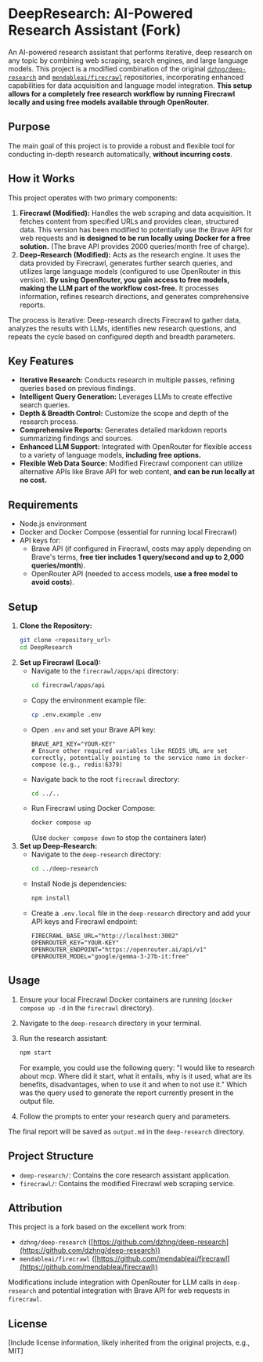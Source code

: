 # DeepResearch: AI-Powered Research Assistant (Fork)

An AI-powered research assistant that performs iterative, deep research on any topic by combining web scraping, search engines, and large language models. This project is a modified combination of the original [`dzhng/deep-research`](https://github.com/dzhng/deep-research) and [`mendableai/firecrawl`](https://github.com/mendableai/firecrawl) repositories, incorporating enhanced capabilities for data acquisition and language model integration. **This setup allows for a completely free research workflow by running Firecrawl locally and using free models available through OpenRouter.**

## Purpose

The main goal of this project is to provide a robust and flexible tool for conducting in-depth research automatically, **without incurring costs**.

## How it Works

This project operates with two primary components:

1.  **Firecrawl (Modified):** Handles the web scraping and data acquisition. It fetches content from specified URLs and provides clean, structured data. This version has been modified to potentially use the Brave API for web requests and **is designed to be run locally using Docker for a free solution.** (The brave API provides 2000 queries/month free of charge).
2.  **Deep-Research (Modified):** Acts as the research engine. It uses the data provided by Firecrawl, generates further search queries, and utilizes large language models (configured to use OpenRouter in this version). **By using OpenRouter, you gain access to free models, making the LLM part of the workflow cost-free.** It processes information, refines research directions, and generates comprehensive reports.

The process is iterative: Deep-research directs Firecrawl to gather data, analyzes the results with LLMs, identifies new research questions, and repeats the cycle based on configured depth and breadth parameters.

## Key Features

*   **Iterative Research:** Conducts research in multiple passes, refining queries based on previous findings.
*   **Intelligent Query Generation:** Leverages LLMs to create effective search queries.
*   **Depth & Breadth Control:** Customize the scope and depth of the research process.
*   **Comprehensive Reports:** Generates detailed markdown reports summarizing findings and sources.
*   **Enhanced LLM Support:** Integrated with OpenRouter for flexible access to a variety of language models, **including free options.**
*   **Flexible Web Data Source:** Modified Firecrawl component can utilize alternative APIs like Brave API for web content, **and can be run locally at no cost.**

## Requirements

*   Node.js environment
*   Docker and Docker Compose (essential for running local Firecrawl)
*   API keys for:
    *   Brave API (if configured in Firecrawl, costs may apply depending on Brave's terms, **free tier includes 1 query/second and up to 2,000 queries/month**).
    *   OpenRouter API (needed to access models, **use a free model to avoid costs**).

## Setup

1.  **Clone the Repository:**
    ```bash
    git clone <repository_url>
    cd DeepResearch
    ```
2.  **Set up Firecrawl (Local):**
    *   Navigate to the `firecrawl/apps/api` directory:
        ```bash
        cd firecrawl/apps/api
        ```
    *   Copy the environment example file:
        ```bash
        cp .env.example .env
        ```
    *   Open `.env` and set your Brave API key:
        ```dotenv
        BRAVE_API_KEY="YOUR-KEY"
        # Ensure other required variables like REDIS_URL are set correctly, potentially pointing to the service name in docker-compose (e.g., redis:6379)
        ```
    *   Navigate back to the root `firecrawl` directory:
        ```bash
        cd ../..
        ```
    *   Run Firecrawl using Docker Compose:
        ```bash
        docker compose up 
        ```
        (Use `docker compose down` to stop the containers later)
3.  **Set up Deep-Research:**
    *   Navigate to the `deep-research` directory:
        ```bash
        cd ../deep-research
        ```
    *   Install Node.js dependencies:
        ```bash
        npm install
        ```
    *   Create a `.env.local` file in the `deep-research` directory and add your API keys and Firecrawl endpoint:
        ```dotenv
        FIRECRAWL_BASE_URL="http://localhost:3002"
        OPENROUTER_KEY="YOUR-KEY"
        OPENROUTER_ENDPOINT="https://openrouter.ai/api/v1"
        OPENROUTER_MODEL="google/gemma-3-27b-it:free"
        ```

## Usage

1.  Ensure your local Firecrawl Docker containers are running (`docker compose up -d` in the `firecrawl` directory).
2.  Navigate to the `deep-research` directory in your terminal.
3.  Run the research assistant:
    ```bash
    npm start
    ```

    For example, you could use the following query:
    "I would like to research about mcp. Where did it start, what it entails, why is it used, what are its benefits, disadvantages, when to use it and when to not use it." Which was the query used to generate the report currently present in the output file.

4.  Follow the prompts to enter your research query and parameters.

The final report will be saved as `output.md` in the `deep-research` directory.

## Project Structure

*   `deep-research/`: Contains the core research assistant application.
*   `firecrawl/`: Contains the modified Firecrawl web scraping service.

## Attribution

This project is a fork based on the excellent work from:

*   `dzhng/deep-research` ([https://github.com/dzhng/deep-research](https://github.com/dzhng/deep-research))
*   `mendableai/firecrawl` ([https://github.com/mendableai/firecrawl](https://github.com/mendableai/firecrawl))

Modifications include integration with OpenRouter for LLM calls in `deep-research` and potential integration with Brave API for web requests in `firecrawl`.

## License

[Include license information, likely inherited from the original projects, e.g., MIT] 